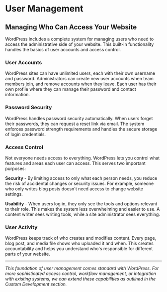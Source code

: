 # User Management

## Managing Who Can Access Your Website

WordPress includes a complete system for managing users who need to access the administrative side of your website. This built-in functionality handles the basics of user accounts and access control.

### User Accounts

WordPress sites can have unlimited users, each with their own username and password. Administrators can create new user accounts when team members join, and remove accounts when they leave. Each user has their own profile where they can manage their password and contact information.

### Password Security

WordPress handles password security automatically. When users forget their passwords, they can request a reset link via email. The system enforces password strength requirements and handles the secure storage of login credentials.

### Access Control

Not everyone needs access to everything. WordPress lets you control what features and areas each user can access. This serves two important purposes:

**Security** - By limiting access to only what each person needs, you reduce the risk of accidental changes or security issues. For example, someone who only writes blog posts doesn't need access to change website settings.

**Usability** - When users log in, they only see the tools and options relevant to their role. This makes the system less overwhelming and easier to use. A content writer sees writing tools, while a site administrator sees everything.

### User Activity

WordPress keeps track of who creates and modifies content. Every page, blog post, and media file shows who uploaded it and when. This creates accountability and helps you understand who's responsible for different parts of your website.

---

*This foundation of user management comes standard with WordPress. For more sophisticated access control, workflow management, or integration with existing systems, we can extend these capabilities as outlined in the Custom Development section.*
